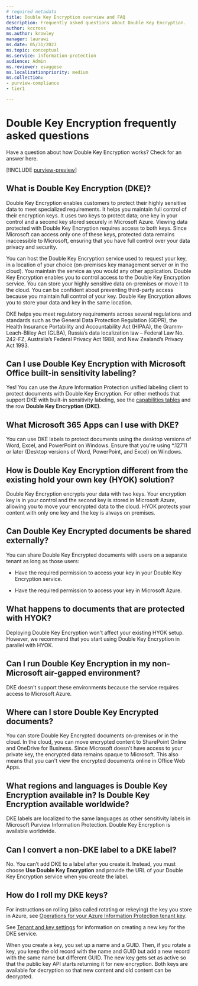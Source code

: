 ```yaml
---
# required metadata
title: Double Key Encryption overview and FAQ
description: Frequently asked questions about Double Key Encryption.
author: kccross
ms.author: krowley
manager: laurawi
ms.date: 05/31/2023
ms.topic: conceptual
ms.service: information-protection
audience: Admin
ms.reviewer: esaggese
ms.localizationpriority: medium
ms.collection:
- purview-compliance
- tier1

---
```


# Double Key Encryption frequently asked questions

Have a question about how Double Key Encryption works? Check for an answer here.

[!INCLUDE [purview-preview](../includes/purview-preview.md)]

## What is Double Key Encryption (DKE)?

Double Key Encryption enables customers to protect their highly sensitive data to meet specialized requirements. It helps you maintain full control of their encryption keys. It uses two keys to protect data; one key in your control and a second key stored securely in Microsoft Azure. Viewing data protected with Double Key Encryption requires access to both keys. Since Microsoft can access only one of these keys, protected data remains inaccessible to Microsoft, ensuring that you have full control over your data privacy and security.  

You can host the Double Key Encryption service used to request your key, in a location of your choice (on-premises key management server or in the cloud). You maintain the service as you would any other application. Double Key Encryption enables you to control access to the Double Key Encryption service. You can store your highly sensitive data on-premises or move it to the cloud. You can be confident about preventing third-party access because you maintain full control of your key. Double Key Encryption allows you to store your data and key in the same location.

DKE helps you meet regulatory requirements across several regulations and standards such as the General Data Protection Regulation (GDPR), the Health Insurance Portability and Accountability Act (HIPAA), the Gramm-Leach-Bliley Act (GLBA), Russia’s data localization law – Federal Law No. 242-FZ, Australia’s Federal Privacy Act 1988, and New Zealand’s Privacy Act 1993.

## Can I use Double Key Encryption with Microsoft Office built-in sensitivity labeling?

Yes! You can use the Azure Information Protection unified labeling client to protect documents with Double Key Encryption. For other methods that support DKE with built-in sensitivity labeling, see the [capabilities tables](sensitivity-labels-versions.md) and the row **Double Key Encryption (DKE)**.

## What Microsoft 365 Apps can I use with DKE?

You can use DKE labels to protect documents using the desktop versions of Word, Excel, and PowerPoint on Windows. Ensure that you're using *.12711 or later (Desktop versions of Word, PowerPoint, and Excel) on Windows.

## How is Double Key Encryption different from the existing hold your own key (HYOK) solution?

Double Key Encryption encrypts your data with two keys. Your encryption key is in your control and the second key is stored in Microsoft Azure, allowing you to move your encrypted data to the cloud. HYOK protects your content with only one key and the key is always on premises.  

## Can Double Key Encrypted documents be shared externally?

You can share Double Key Encrypted documents with users on a separate tenant as long as those users:

- Have the required permission to access your key in your Double Key Encryption service.

- Have the required permission to access your key in Microsoft Azure.

## What happens to documents that are protected with HYOK?

Deploying Double Key Encryption won't affect your existing HYOK setup. However, we recommend that you start using Double Key Encryption in parallel with HYOK.

## Can I run Double Key Encryption in my non-Microsoft air-gapped environment?

DKE doesn't support these environments because the service requires access to Microsoft Azure.

## Where can I store Double Key Encrypted documents?

You can store Double Key Encrypted documents on-premises or in the cloud. In the cloud, you can move encrypted content to SharePoint Online and OneDrive for Business. Since Microsoft doesn't have access to your private key, the encrypted data remains opaque to Microsoft. This also means that you can't view the encrypted documents online in Office Web Apps.

## What regions and languages is Double Key Encryption available in? Is Double Key Encryption available worldwide?

DKE labels are localized to the same languages as other sensitivity labels in Microsoft Purview Information Protection. Double Key Encryption is available worldwide.

## Can I convert a non-DKE label to a DKE label?

No. You can’t add DKE to a label after you create it. Instead, you must choose **Use Double Key Encryption** and provide the URL of your Double Key Encryption service when you create the label.

## How do I roll my DKE keys?

For instructions on rolling (also called rotating or rekeying) the key you store in Azure, see [Operations for your Azure Information Protection tenant key](/azure/information-protection/operations-customer-managed-tenant-key).

See [Tenant and key settings](double-key-encryption.md#tenant-and-key-settings) for information on creating a new key for the DKE service.

When you create a key, you set up a name and a GUID. Then, if you rotate a key, you keep the old record with the name and GUID but add a new record with the same name but different GUID. The new key gets set as active so that the public key API starts returning it for new encryption. Both keys are available for decryption so that new content and old content can be decrypted.
